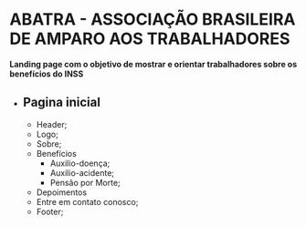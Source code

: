 # ABATRA - ASSOCIAÇÃO BRASILEIRA DE AMPARO AOS TRABALHADORES

**Landing page com o objetivo de mostrar e orientar trabalhadores sobre os benefícios do INSS**

- Pagina inicial
    -
    - Header;
    - Logo;
    - Sobre;
    - Benefícios
        - Auxilio-doença;
        - Auxilio-acidente;
        - Pensão por Morte;
    - Depoimentos
    - Entre em contato conosco;
    - Footer;        
     



  